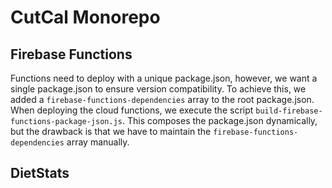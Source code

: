 # CutCal Monorepo

## Firebase Functions

Functions need to deploy with a unique package.json, however, we want a single package.json to ensure version compatibility. To achieve this, we added a `firebase-functions-dependencies` array to the root package.json. When deploying the cloud functions, we execute the script `build-firebase-functions-package-json.js`. This composes the package.json dynamically, but the drawback is that we have to maintain the `firebase-functions-dependencies` array manually.

## DietStats
